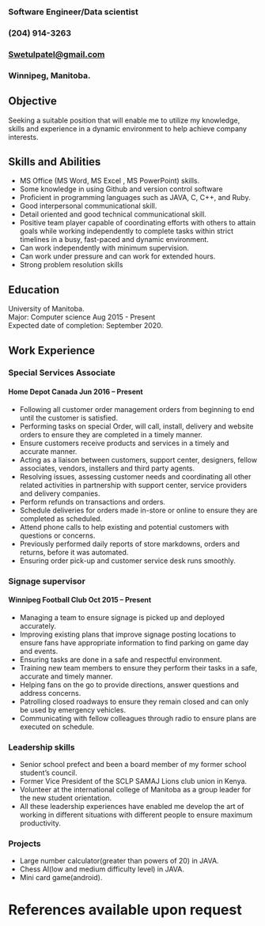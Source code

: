 ### Software Engineer/Data scientist
### (204) 914-3263
### Swetulpatel@gmail.com
### Winnipeg, Manitoba.
## Objective
 Seeking a suitable position that will enable me to utilize my knowledge, skills and experience in a dynamic environment to help achieve company interests.
## Skills and Abilities
*	MS Office (MS Word, MS Excel , MS PowerPoint) skills.
* Some knowledge in using Github and version control software
*	Proficient in programming languages such as JAVA, C, C++, and Ruby.
*	Good interpersonal communicational skill.
*	Detail oriented and good technical communicational skill.
*	Positive team player capable of coordinating efforts with others to attain goals while working independently to complete tasks within strict timelines in a busy, fast-paced and dynamic environment.
*	Can work independently with minimum supervision.
*	Can work under pressure and can work for extended hours.
*	Strong problem resolution skills

## Education
University of Manitoba.   
Major: Computer science						   Aug 2015 - Present  
Expected date of completion: September 2020.


## Work Experience
### Special Services Associate
#### Home Depot Canada								**Jun 2016 – Present**
*	Following all customer order management orders from beginning to end until the customer is satisfied.
*	Performing tasks on special Order, will call, install, delivery and website orders to ensure they are completed in a timely manner.
*	Ensure customers receive products and services in a timely and accurate manner.
*	Acting as a liaison between customers, support center, designers, fellow associates, vendors, installers and third party agents.
*	Resolving issues, assessing customer needs and coordinating all other related activities in partnership with support center, service providers and delivery companies.
*	Perform refunds on transactions and orders.
*	Schedule deliveries for orders made in-store or online to ensure they are completed as scheduled.
*	Attend phone calls to help existing and potential customers with questions or concerns.
*	Previously performed daily reports of store markdowns, orders and returns, before it was automated.
*	Ensuring order pick-up and customer service desk runs smoothly.

### Signage supervisor
#### Winnipeg Football Club							**Oct 2015 – Present**
*	Managing a team to ensure signage is picked up and deployed accurately.
*	Improving existing plans that improve signage posting locations to ensure fans have appropriate information to find parking on game day and events.
*	Ensuring tasks are done in a safe and respectful environment.
*	Training new team members to ensure they perform their tasks in a safe, accurate and timely manner.
*	Helping fans on the go to provide directions, answer questions and address concerns.
*	Patrolling closed roadways to ensure they remain closed and can only be used by emergency vehicles.
*	Communicating with fellow colleagues through radio to ensure plans are executed on schedule.

### Leadership skills
*	Senior school prefect and been a board member of my former school student’s council.
* Former Vice President of the SCLP SAMAJ Lions club union in Kenya.
*	Volunteer at the international college of Manitoba as a group leader for the new student orientation.
*	 All these leadership experiences have enabled me develop the art of working in different situations with different people to ensure maximum productivity.

### Projects
* Large number calculator(greater than powers of 20) in JAVA.
* Chess AI(low and medium difficulty level) in JAVA.
* Mini card game(android).

# References available upon request
